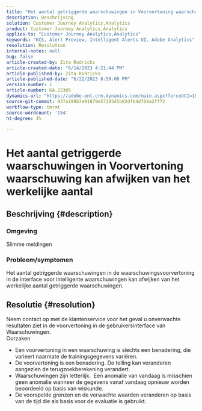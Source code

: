 ```yaml
---
title: "Het aantal getriggerde waarschuwingen in Voorvertoning waarschuwing kan afwijken van het werkelijke aantal"
description: Beschrijving
solution: Customer Journey Analytics,Analytics
product: Customer Journey Analytics,Analytics
applies-to: "Customer Journey Analytics,Analytics"
keywords: "KCS, Alert Preview, Intelligent Alerts UI, Adobe Analytics"
resolution: Resolution
internal-notes: null
bug: false
article-created-by: Zita Rodricks
article-created-date: "6/14/2023 4:21:44 PM"
article-published-by: Zita Rodricks
article-published-date: "6/22/2023 8:59:00 PM"
version-number: 1
article-number: KA-22305
dynamics-url: "https://adobe-ent.crm.dynamics.com/main.aspx?forceUCI=1&pagetype=entityrecord&etn=knowledgearticle&id=76121687-cf0a-ee11-8f6e-6045bd006239"
source-git-commit: 937a190b7e91879e5720545b82dfb4d704a2ff72
workflow-type: tm+mt
source-wordcount: '154'
ht-degree: 3%

---
```


# Het aantal getriggerde waarschuwingen in Voorvertoning waarschuwing kan afwijken van het werkelijke aantal

## Beschrijving {#description}


### Omgeving

Slimme meldingen



### <b>Probleem/symptomen</b>

Het aantal getriggerde waarschuwingen in de waarschuwingsvoorvertoning in de interface voor intelligente waarschuwingen kan afwijken van het werkelijke aantal getriggerde waarschuwingen.






## Resolutie {#resolution}


Neem contact op met de klantenservice voor het geval u onverwachte resultaten ziet in de voorvertoning in de gebruikersinterface van Waarschuwingen.
<br>Oorzaken<br>
- Een voorvertoning in een waarschuwing is slechts een benadering, die varieert naarmate de trainingsgegevens variëren.
- De voorvertoning is een benadering. De telling kan veranderen aangezien de terugzoekberekening verandert.
- Waarschuwingen zijn letterlijk.  Een anomalie van vandaag is misschien geen anomalie wanneer de gegevens vanaf vandaag opnieuw worden beoordeeld op basis van wiskunde.
- De voorspelde grenzen en de verwachte waarden veranderen op basis van de tijd die als basis voor de evaluatie is gebruikt.


